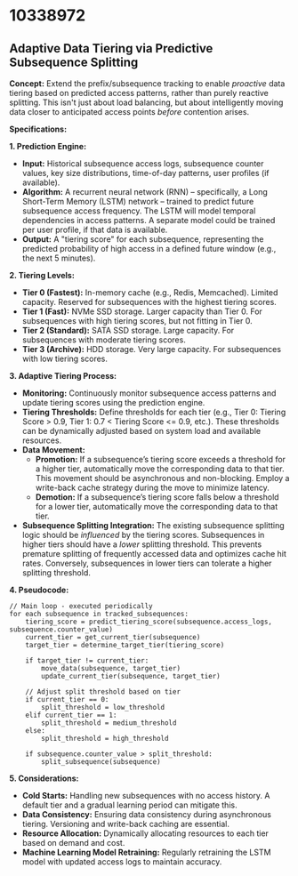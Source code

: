 # 10338972

## Adaptive Data Tiering via Predictive Subsequence Splitting

**Concept:** Extend the prefix/subsequence tracking to enable *proactive* data tiering based on predicted access patterns, rather than purely reactive splitting. This isn't just about load balancing, but about intelligently moving data closer to anticipated access points *before* contention arises.

**Specifications:**

**1. Prediction Engine:**

*   **Input:** Historical subsequence access logs, subsequence counter values, key size distributions, time-of-day patterns, user profiles (if available).
*   **Algorithm:** A recurrent neural network (RNN) – specifically, a Long Short-Term Memory (LSTM) network – trained to predict future subsequence access frequency. The LSTM will model temporal dependencies in access patterns.  A separate model could be trained per user profile, if that data is available.
*   **Output:**  A "tiering score" for each subsequence, representing the predicted probability of high access in a defined future window (e.g., the next 5 minutes).

**2. Tiering Levels:**

*   **Tier 0 (Fastest):**  In-memory cache (e.g., Redis, Memcached).  Limited capacity.  Reserved for subsequences with the highest tiering scores.
*   **Tier 1 (Fast):**  NVMe SSD storage.  Larger capacity than Tier 0.  For subsequences with high tiering scores, but not fitting in Tier 0.
*   **Tier 2 (Standard):**  SATA SSD storage.  Large capacity.  For subsequences with moderate tiering scores.
*   **Tier 3 (Archive):**  HDD storage.  Very large capacity. For subsequences with low tiering scores.

**3. Adaptive Tiering Process:**

*   **Monitoring:** Continuously monitor subsequence access patterns and update tiering scores using the prediction engine.
*   **Tiering Thresholds:** Define thresholds for each tier (e.g., Tier 0: Tiering Score > 0.9, Tier 1: 0.7 < Tiering Score <= 0.9, etc.).  These thresholds can be dynamically adjusted based on system load and available resources.
*   **Data Movement:**
    *   **Promotion:** If a subsequence’s tiering score exceeds a threshold for a higher tier, automatically move the corresponding data to that tier. This movement should be asynchronous and non-blocking.  Employ a write-back cache strategy during the move to minimize latency.
    *   **Demotion:** If a subsequence’s tiering score falls below a threshold for a lower tier, automatically move the corresponding data to that tier.
*   **Subsequence Splitting Integration:**  The existing subsequence splitting logic should be *influenced* by the tiering scores. Subsequences in higher tiers should have a *lower* splitting threshold. This prevents premature splitting of frequently accessed data and optimizes cache hit rates.  Conversely, subsequences in lower tiers can tolerate a higher splitting threshold.

**4. Pseudocode:**

```
// Main loop - executed periodically
for each subsequence in tracked_subsequences:
    tiering_score = predict_tiering_score(subsequence.access_logs, subsequence.counter_value)
    current_tier = get_current_tier(subsequence)
    target_tier = determine_target_tier(tiering_score)

    if target_tier != current_tier:
        move_data(subsequence, target_tier)
        update_current_tier(subsequence, target_tier)

    // Adjust split threshold based on tier
    if current_tier == 0:
        split_threshold = low_threshold
    elif current_tier == 1:
        split_threshold = medium_threshold
    else:
        split_threshold = high_threshold

    if subsequence.counter_value > split_threshold:
        split_subsequence(subsequence)
```

**5.  Considerations:**

*   **Cold Starts:** Handling new subsequences with no access history. A default tier and a gradual learning period can mitigate this.
*   **Data Consistency:** Ensuring data consistency during asynchronous tiering. Versioning and write-back caching are essential.
*   **Resource Allocation:** Dynamically allocating resources to each tier based on demand and cost.
*   **Machine Learning Model Retraining:** Regularly retraining the LSTM model with updated access logs to maintain accuracy.